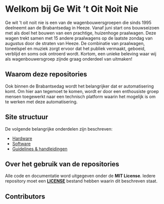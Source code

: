 # Welkom bij Ge Wit ’t Oit Noit Nie

Ge wit ’t oit noit nie is een van de wagenbouwersgroepen die sinds 1995 deelneemt aan de Brabantsedag in Heeze. Vanaf juni start ons bouwseizoen met als doel het bouwen van een prachtige, huizenhoge praalwagen. Deze wagen trekt samen met 15 andere praalwagens op de laatste zondag van augustus door de straten van Heeze. De combinatie van praalwagen, toneelspel en muziek zorgt ervoor dat het publiek vermaakt, geboeid, verblijd en soms ook ontroerd wordt. Kortom, een unieke beleving waar wij als wagenbouwersgroep zijnde graag onderdeel van uitmaken!

## Waarom deze repositories

Ook binnen de Brabantsedag wordt het belangrijker dat er automatisering komt. Om hier aan tegemoet te komen, wordt er door een enthousiste groep mensen toegewerkt naar een technisch platform waarin het mogelijk is om te werken met deze automatisering.

## Site structuur

De volgende belangrijke onderdelen zijn beschreven:

- [Hardware](./gwtonn_hardware/piggyback.md)
- [Software](./software/index.md)
- [Guidelines & handleidingen](./guidelines/index.md)

## Over het gebruik van de repositories

Alle code en documentatie word uitgegeven onder de **MIT License**. Iedere repository moet een **[LICENSE](https://github.com/Ge-Wit-t-Oit-Noit-Nie/documentation/blob/main/LICENSE)** bestand hebben waarin dit beschreven staat.

## Contributors
